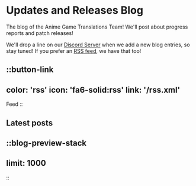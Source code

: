 # Updates and Releases Blog

The blog of the Anime Game Translations Team! We'll post about progress reports and patch releases!

We'll drop a line on our [Discord Server](https://discord.gg/UUF7Zbm) when we add a new blog entries, so stay tuned!
If you prefer an [RSS feed](/rss.xml), we have that too!

::button-link
---
color: 'rss'
icon: 'fa6-solid:rss'
link: '/rss.xml'
---
Feed
::

## Latest posts
::blog-preview-stack
---
limit: 1000
---
::